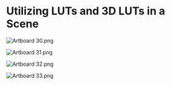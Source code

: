 # Utilizing LUTs and 3D LUTs in a Scene

<p><img src="https://vertexschool.instructure.com/courses/317/files/21418/preview?verifier=vlQtLyhphy53tkCNV4hF0Mg4HSJrqpAgGKbTaKTh" alt="Artboard 30.png" data-api-endpoint="https://vertexschool.instructure.com/api/v1/courses/317/files/21418" data-api-returntype="File"></p>
<p><img src="https://vertexschool.instructure.com/courses/317/files/21419/preview?verifier=SMBRlviXUF8HjrcDJNX3mpBMvAadiCqPEc0Bap0x" alt="Artboard 31.png" data-api-endpoint="https://vertexschool.instructure.com/api/v1/courses/317/files/21419" data-api-returntype="File"></p>
<p><img src="https://vertexschool.instructure.com/courses/317/files/21420/preview?verifier=svXSZEVubo86AsAdCEjMGzU0CohoA88aPePQblnJ" alt="Artboard 32.png" data-api-endpoint="https://vertexschool.instructure.com/api/v1/courses/317/files/21420" data-api-returntype="File"></p>
<p><img src="https://vertexschool.instructure.com/courses/317/files/21421/preview?verifier=IA3cCQlSyXs3aNz43ZE1ZaVpfH65HUgUQF6l1Ppy" alt="Artboard 33.png" data-api-endpoint="https://vertexschool.instructure.com/api/v1/courses/317/files/21421" data-api-returntype="File"></p>